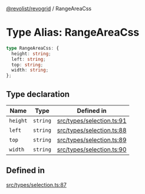 [@revolist/revogrid](README.md) / RangeAreaCss

# Type Alias: RangeAreaCss

```ts
type RangeAreaCss: {
  height: string;
  left: string;
  top: string;
  width: string;
};
```

## Type declaration

| Name | Type | Defined in |
| ------ | ------ | ------ |
| `height` | `string` | [src/types/selection.ts:91](https://github.com/revolist/revogrid/blob/db3bbd7b3dfb60c01decc2efa78ae175ced1baa0/src/types/selection.ts#L91) |
| `left` | `string` | [src/types/selection.ts:88](https://github.com/revolist/revogrid/blob/db3bbd7b3dfb60c01decc2efa78ae175ced1baa0/src/types/selection.ts#L88) |
| `top` | `string` | [src/types/selection.ts:89](https://github.com/revolist/revogrid/blob/db3bbd7b3dfb60c01decc2efa78ae175ced1baa0/src/types/selection.ts#L89) |
| `width` | `string` | [src/types/selection.ts:90](https://github.com/revolist/revogrid/blob/db3bbd7b3dfb60c01decc2efa78ae175ced1baa0/src/types/selection.ts#L90) |

## Defined in

[src/types/selection.ts:87](https://github.com/revolist/revogrid/blob/db3bbd7b3dfb60c01decc2efa78ae175ced1baa0/src/types/selection.ts#L87)
